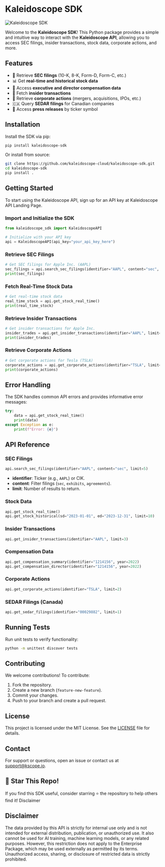 # Kaleidoscope SDK

![Kaleidoscope SDK](https://your-image-url.com/logo.png)

Welcome to the **Kaleidoscope SDK**! This Python package provides a simple and intuitive way to interact with the **Kaleidoscope API**, allowing you to access SEC filings, insider transactions, stock data, corporate actions, and more.

## Features
- 📄 Retrieve **SEC filings** (10-K, 8-K, Form-D, Form-C, etc.)
- 📊 Get **real-time and historical stock data**
- 💼 Access **executive and director compensation data**
- 🔎 Fetch **insider transactions**
- 🏢 Retrieve **corporate actions** (mergers, acquisitions, IPOs, etc.)
- 🇨🇦 Query **SEDAR filings** for Canadian companies
- 📰 Access **press releases** by ticker symbol

## Installation

Install the SDK via pip:

```sh
pip install kaleidoscope-sdk
```

Or install from source:

```sh
git clone https://github.com/kaleidoscope-cloud/kaleidoscope-sdk.git
cd kaleidoscope-sdk
pip install .
```

## Getting Started

To start using the Kaleidoscope API, sign up for an API key at Kaleidoscope API Landing Page.

### Import and Initialize the SDK

```python
from kaleidoscope_sdk import KaleidoscopeAPI

# Initialize with your API key
api = KaleidoscopeAPI(api_key="your_api_key_here")
```

### Retrieve SEC Filings

```python
# Get SEC filings for Apple Inc. (AAPL)
sec_filings = api.search_sec_filings(identifier="AAPL", content="sec", limit=5)
print(sec_filings)
```

### Fetch Real-Time Stock Data

```python
# Get real-time stock data
real_time_stock = api.get_stock_real_time()
print(real_time_stock)
```

### Retrieve Insider Transactions

```python
# Get insider transactions for Apple Inc.
insider_trades = api.get_insider_transactions(identifier="AAPL", limit=3)
print(insider_trades)
```

### Retrieve Corporate Actions

```python
# Get corporate actions for Tesla (TSLA)
corporate_actions = api.get_corporate_actions(identifier="TSLA", limit=2)
print(corporate_actions)
```

## Error Handling
The SDK handles common API errors and provides informative error messages:

```python
try:
    data = api.get_stock_real_time()
    print(data)
except Exception as e:
    print(f"Error: {e}")
```

## API Reference
### **SEC Filings**
```python
api.search_sec_filings(identifier="AAPL", content="sec", limit=5)
```
- **identifier**: Ticker (e.g., `AAPL`) or CIK.
- **content**: Filter filings (`sec`, `exhibits`, `agreements`).
- **limit**: Number of results to return.

### **Stock Data**
```python
api.get_stock_real_time()
api.get_stock_historical(sd="2023-01-01", ed="2023-12-31", limit=10)
```

### **Insider Transactions**
```python
api.get_insider_transactions(identifier="AAPL", limit=3)
```

### **Compensation Data**
```python
api.get_compensation_summary(identifier="1214156", year=2022)
api.get_compensation_director(identifier="1214156", year=2022)
```

### **Corporate Actions**
```python
api.get_corporate_actions(identifier="TSLA", limit=2)
```

### **SEDAR Filings (Canada)**
```python
api.get_sedar_filings(identifier="00029882", limit=1)
```

## Running Tests
Run unit tests to verify functionality:
```sh
python -m unittest discover tests
```

## Contributing
We welcome contributions! To contribute:
1. Fork the repository.
2. Create a new branch (`feature-new-feature`).
3. Commit your changes.
4. Push to your branch and create a pull request.

## License
This project is licensed under the MIT License. See the [LICENSE](LICENSE) file for details.

## Contact
For support or questions, open an issue or contact us at [support@kscope.io](mailto:support@kscope.io).

## 🌟 Star This Repo!
If you find this SDK useful, consider starring ⭐ the repository to help others find it!
Disclaimer

## Disclaimer
The data provided by this API is strictly for internal use only and is not intended for external distribution, publication, or unauthorized use. It also cannot be used for AI training, machine learning models, or any related purposes. However, this restriction does not apply to the Enterprise Package, which may be used externally as permitted by its terms. Unauthorized access, sharing, or disclosure of restricted data is strictly prohibited.

